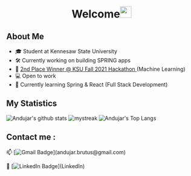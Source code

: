 <h1 align="center">Welcome<img src="https://github.com/souvikguria98/souvikguria98/blob/master/Hi.gif" width="30"> </h1>

## About Me
- 🎓 Student at Kennesaw State University
- 🛠 Currently working on building SPRING apps
- 🥈 <a href=https://badgr.com/public/assertions/mvmhy3T9SiWpn-9pTrpqSg> 2nd Place Winner @ KSU Fall 2021 Hackathon </a> (Machine Learning)
- 💻 Open to work
- 🌱 Currently learning Spring & React (Full Stack Development)

## My Statistics
![Andujar's github stats](https://github-readme-stats.vercel.app/api?username=Brutusa&show_icons=true&theme=tokyonight)
<img src="https://github-readme-streak-stats.herokuapp.com/?user=Brutusa&theme=tokyonight" alt="mystreak"/>
![Andujar's Top Langs](https://github-readme-stats.vercel.app/api/top-langs/?username=Brutusa&theme=tokyonight&layout=compact)

## Contact me : 
📫 [![Gmail Badge](https://img.shields.io/badge/-andujar.brutus@gmail.com-blue?style=flat-roundedrectangle&logo=Gmail&logoColor=white&link="mailto:andujar.brutus@gmail.com")](andujar.brutus@gmail.com)

🧾 [![LinkedIn Badge](https://img.shields.io/badge/-LinkedIn-blue?style=flat-roundedrectangle&logo=Gmail&logoColor=white&link="https://www.linkedin.com/in/abrutus/")](LinkedIn)
